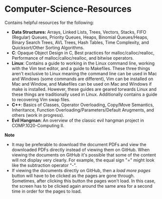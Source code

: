 # Computer-Science-Resources

Contains helpful resources for the following:
- **Data Structures:** Arrays, Linked Lists, Trees, Vectors, Stacks, FIFO (Regular) Queues, Priority Queues, Heaps, Binomial Queues/Heaps, Binary Search Trees, AVL Trees, Hash Tables, Time Complexity, and Quicksort/Other Sorting Algorithms.
- **C**: Opaque Object Design in C, Best practices for malloc/calloc/realloc, Performance of malloc/calloc/realloc, and bitwise operators.
- **Linux**: Contains a guide to working in the Linux command line, working with the Vim text editor, and a guide to Makefiles. These three things aren't exclusive to Linux meaning the command line can be used in Mac and Windows (some commands are different), Vim can be installed on Mac and Window, and Makefiles can be used on Mac and Windows if make is installed. However, these guides are geared torwards Linux and these things are traditionally used in Linux. Additionally contains a guide to recovering Vim swap files.
- **C++**: Basics of Classes, Operator Overloading, Copy/Move Semantics, Inheritance, Function Overloading/Parameters/Default Arugments, and others (work in progress).
- **Evil Hangman**: An overview of the classic evil hangman project in COMP.1020-Computing II.


**Note**
- It may be preferable to download the document PDFs and view the downloaded PDFs directly instead of viewing them on GitHub. When viewing the documents on GitHub it's possible that some of the content will not display very clearly. For example, the equal sign "=" might look like the subtraction operator "-".
- If viewing the documents directly on GitHub, then a *load more pages* button will have to be clicked as the pages are gone through. Sometimes, after clicking this button the pages won't load. In this case, the screen has to be clicked again around the same area for a second time in order for the pages to load.
